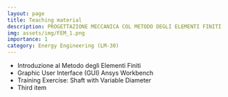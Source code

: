 ```yaml
---
layout: page
title: Teaching material
description: PROGETTAZIONE MECCANICA COL METODO DEGLI ELEMENTI FINITI
img: assets/img/FEM_1.png
importance: 1
category: Energy Engineering (LM-30)
---
```


<ul>
    <li>Introduzione al Metodo degli Elementi Finiti <a href="TeachingMaterial/Ingegneria_Energetica/PMMEF/_0_Introduzione.pdf" target="_blank" rel="noopener noreferrer" class="float-right"><i class="fas fa-file-pdf"></i></a></li>
    <li>Graphic User Interface (GUI) Ansys Workbench <a href="TeachingMaterial/Ingegneria_Energetica/PMMEF/_1_GUI.pdf" target="_blank" rel="noopener noreferrer" class="float-right"><i class="fas fa-file-pdf"></i></a></li>
	<li>Training Exercise: Shaft with Variable Diameter <a href="TeachingMaterial/Ingegneria_Energetica/PMMEF/2_Albero_con_variazione_diametro_CAD" target="_blank" rel="noopener noreferrer" class="float-right"><i class="fas fa-folder"></i></a></li>
    <li>Third item</li>
</ul>

